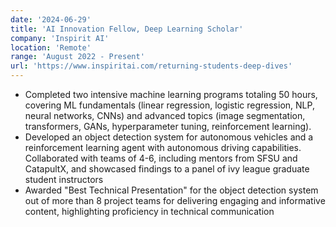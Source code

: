 ```yaml
---
date: '2024-06-29'
title: 'AI Innovation Fellow, Deep Learning Scholar'
company: 'Inspirit AI'
location: 'Remote'
range: 'August 2022 - Present'
url: 'https://www.inspiritai.com/returning-students-deep-dives'
---
```


- Completed two intensive machine learning programs totaling 50 hours, covering ML fundamentals (linear regression, logistic regression, NLP, neural networks, CNNs) and advanced topics (image segmentation, transformers, GANs, hyperparameter tuning, reinforcement learning).
- Developed an object detection system for autonomous vehicles and a reinforcement learning agent with autonomous driving capabilities. Collaborated with teams of 4-6, including mentors from SFSU and CatapultX, and showcased findings to a panel of ivy league graduate student instructors
- Awarded "Best Technical Presentation" for the object detection system out of more than 8 project teams for delivering engaging and informative content, highlighting proficiency in technical communication
